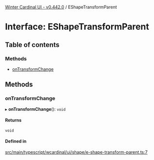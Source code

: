 [Winter Cardinal UI - v0.442.0](../index.md) / EShapeTransformParent

# Interface: EShapeTransformParent

## Table of contents

### Methods

- [onTransformChange](EShapeTransformParent.md#ontransformchange)

## Methods

### onTransformChange

▸ **onTransformChange**(): `void`

#### Returns

`void`

#### Defined in

[src/main/typescript/wcardinal/ui/shape/e-shape-transform-parent.ts:7](https://github.com/winter-cardinal/winter-cardinal-ui/blob/v0.442.0/src/main/typescript/wcardinal/ui/shape/e-shape-transform-parent.ts#L7)
